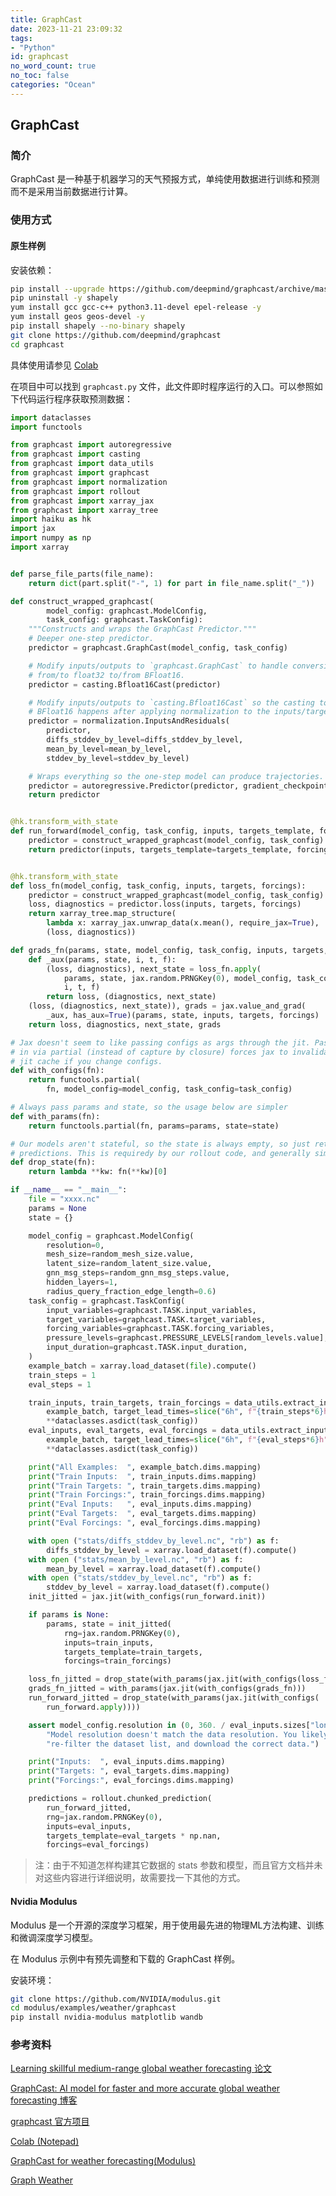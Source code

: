 ```yaml
---
title: GraphCast
date: 2023-11-21 23:09:32
tags:
- "Python"
id: graphcast
no_word_count: true
no_toc: false
categories: "Ocean"
---
```


## GraphCast

### 简介

GraphCast 是一种基于机器学习的天气预报方式，单纯使用数据进行训练和预测而不是采用当前数据进行计算。

### 使用方式

#### 原生样例

安装依赖：

```bash
pip install --upgrade https://github.com/deepmind/graphcast/archive/master.zip
pip uninstall -y shapely
yum install gcc gcc-c++ python3.11-devel epel-release -y
yum install geos geos-devel -y
pip install shapely --no-binary shapely
git clone https://github.com/deepmind/graphcast
cd graphcast
```

具体使用请参见 [Colab](https://colab.research.google.com/github/deepmind/graphcast/blob/master/graphcast_demo.ipynb)

在项目中可以找到 `graphcast.py` 文件，此文件即时程序运行的入口。可以参照如下代码运行程序获取预测数据：

```python
import dataclasses
import functools

from graphcast import autoregressive
from graphcast import casting
from graphcast import data_utils
from graphcast import graphcast
from graphcast import normalization
from graphcast import rollout
from graphcast import xarray_jax
from graphcast import xarray_tree
import haiku as hk
import jax
import numpy as np
import xarray


def parse_file_parts(file_name):
    return dict(part.split("-", 1) for part in file_name.split("_"))

def construct_wrapped_graphcast(
        model_config: graphcast.ModelConfig,
        task_config: graphcast.TaskConfig):
    """Constructs and wraps the GraphCast Predictor."""
    # Deeper one-step predictor.
    predictor = graphcast.GraphCast(model_config, task_config)

    # Modify inputs/outputs to `graphcast.GraphCast` to handle conversion to
    # from/to float32 to/from BFloat16.
    predictor = casting.Bfloat16Cast(predictor)

    # Modify inputs/outputs to `casting.Bfloat16Cast` so the casting to/from
    # BFloat16 happens after applying normalization to the inputs/targets.
    predictor = normalization.InputsAndResiduals(
        predictor,
        diffs_stddev_by_level=diffs_stddev_by_level,
        mean_by_level=mean_by_level,
        stddev_by_level=stddev_by_level)

    # Wraps everything so the one-step model can produce trajectories.
    predictor = autoregressive.Predictor(predictor, gradient_checkpointing=True)
    return predictor


@hk.transform_with_state
def run_forward(model_config, task_config, inputs, targets_template, forcings):
    predictor = construct_wrapped_graphcast(model_config, task_config)
    return predictor(inputs, targets_template=targets_template, forcings=forcings)


@hk.transform_with_state
def loss_fn(model_config, task_config, inputs, targets, forcings):
    predictor = construct_wrapped_graphcast(model_config, task_config)
    loss, diagnostics = predictor.loss(inputs, targets, forcings)
    return xarray_tree.map_structure(
        lambda x: xarray_jax.unwrap_data(x.mean(), require_jax=True),
        (loss, diagnostics))

def grads_fn(params, state, model_config, task_config, inputs, targets, forcings):
    def _aux(params, state, i, t, f):
        (loss, diagnostics), next_state = loss_fn.apply(
            params, state, jax.random.PRNGKey(0), model_config, task_config,
            i, t, f)
        return loss, (diagnostics, next_state)
    (loss, (diagnostics, next_state)), grads = jax.value_and_grad(
        _aux, has_aux=True)(params, state, inputs, targets, forcings)
    return loss, diagnostics, next_state, grads

# Jax doesn't seem to like passing configs as args through the jit. Passing it
# in via partial (instead of capture by closure) forces jax to invalidate the
# jit cache if you change configs.
def with_configs(fn):
    return functools.partial(
        fn, model_config=model_config, task_config=task_config)

# Always pass params and state, so the usage below are simpler
def with_params(fn):
    return functools.partial(fn, params=params, state=state)

# Our models aren't stateful, so the state is always empty, so just return the
# predictions. This is requiredy by our rollout code, and generally simpler.
def drop_state(fn):
    return lambda **kw: fn(**kw)[0]

if __name__ == "__main__":
    file = "xxxx.nc"
    params = None
    state = {}

    model_config = graphcast.ModelConfig(
        resolution=0,
        mesh_size=random_mesh_size.value,
        latent_size=random_latent_size.value,
        gnn_msg_steps=random_gnn_msg_steps.value,
        hidden_layers=1,
        radius_query_fraction_edge_length=0.6)
    task_config = graphcast.TaskConfig(
        input_variables=graphcast.TASK.input_variables,
        target_variables=graphcast.TASK.target_variables,
        forcing_variables=graphcast.TASK.forcing_variables,
        pressure_levels=graphcast.PRESSURE_LEVELS[random_levels.value],
        input_duration=graphcast.TASK.input_duration,
    )
    example_batch = xarray.load_dataset(file).compute()
    train_steps = 1
    eval_steps = 1

    train_inputs, train_targets, train_forcings = data_utils.extract_inputs_targets_forcings(
        example_batch, target_lead_times=slice("6h", f"{train_steps*6}h"),
        **dataclasses.asdict(task_config))
    eval_inputs, eval_targets, eval_forcings = data_utils.extract_inputs_targets_forcings(
        example_batch, target_lead_times=slice("6h", f"{eval_steps*6}h"),
        **dataclasses.asdict(task_config))

    print("All Examples:  ", example_batch.dims.mapping)
    print("Train Inputs:  ", train_inputs.dims.mapping)
    print("Train Targets: ", train_targets.dims.mapping)
    print("Train Forcings:", train_forcings.dims.mapping)
    print("Eval Inputs:   ", eval_inputs.dims.mapping)
    print("Eval Targets:  ", eval_targets.dims.mapping)
    print("Eval Forcings: ", eval_forcings.dims.mapping)

    with open ("stats/diffs_stddev_by_level.nc", "rb") as f:
        diffs_stddev_by_level = xarray.load_dataset(f).compute()
    with open ("stats/mean_by_level.nc", "rb") as f:
        mean_by_level = xarray.load_dataset(f).compute()
    with open ("stats/stddev_by_level.nc", "rb") as f:
        stddev_by_level = xarray.load_dataset(f).compute()
    init_jitted = jax.jit(with_configs(run_forward.init))

    if params is None:
        params, state = init_jitted(
            rng=jax.random.PRNGKey(0),
            inputs=train_inputs,
            targets_template=train_targets,
            forcings=train_forcings)

    loss_fn_jitted = drop_state(with_params(jax.jit(with_configs(loss_fn.apply))))
    grads_fn_jitted = with_params(jax.jit(with_configs(grads_fn)))
    run_forward_jitted = drop_state(with_params(jax.jit(with_configs(
        run_forward.apply))))

    assert model_config.resolution in (0, 360. / eval_inputs.sizes["lon"]), (
        "Model resolution doesn't match the data resolution. You likely want to "
        "re-filter the dataset list, and download the correct data.")

    print("Inputs:  ", eval_inputs.dims.mapping)
    print("Targets: ", eval_targets.dims.mapping)
    print("Forcings:", eval_forcings.dims.mapping)

    predictions = rollout.chunked_prediction(
        run_forward_jitted,
        rng=jax.random.PRNGKey(0),
        inputs=eval_inputs,
        targets_template=eval_targets * np.nan,
        forcings=eval_forcings)
```

> 注：由于不知道怎样构建其它数据的 stats 参数和模型，而且官方文档并未对这些内容进行详细说明，故需要找一下其他的方式。

#### Nvidia Modulus

Modulus 是一个开源的深度学习框架，用于使用最先进的物理ML方法构建、训练和微调深度学习模型。

在 Modulus 示例中有预先调整和下载的 GraphCast 样例。

安装环境：

```bash
git clone https://github.com/NVIDIA/modulus.git
cd modulus/examples/weather/graphcast
pip install nvidia-modulus matplotlib wandb 
```

### 参考资料

[Learning skillful medium-range global weather forecasting 论文 ](https://www.science.org/stoken/author-tokens/ST-1550/full)

[GraphCast: AI model for faster and more accurate global weather forecasting 博客](https://deepmind.google/discover/blog/graphcast-ai-model-for-faster-and-more-accurate-global-weather-forecasting/)

[graphcast 官方项目](https://github.com/google-deepmind/graphcast)

[Colab (Notepad)](https://colab.research.google.com/github/deepmind/graphcast/blob/master/graphcast_demo.ipynb)

[GraphCast for weather forecasting(Modulus)](https://github.com/NVIDIA/modulus/tree/main/examples/weather/graphcast)

[Graph Weather](https://github.com/openclimatefix/graph_weather)
